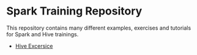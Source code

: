 # Spark Training Repository

This repository contains many different examples, exercises and tutorials for Spark and Hive trainings. 

* [Hive Excersice](https://github.com/datafibers/spark_training/blob/master/hive/README.md)
